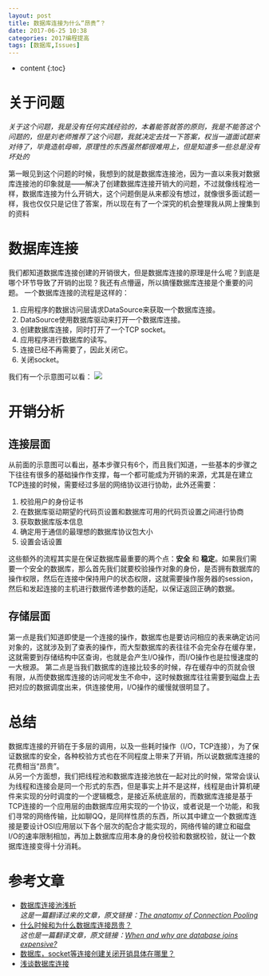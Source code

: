 ```yaml
---
layout: post
title: 数据库连接为什么“昂贵”？
date: 2017-06-25 10:38
categories: 2017编程提高
tags: [数据库,Issues]
---
```


* content
{:toc}

# 关于问题
*关于这个问题，我是没有任何实践经验的，本着能答就答的原则，我是不能答这个问题的，但是刘老师推荐了这个问题，我就决定去找一下答案，权当一道面试题来对待了，毕竟造航母嘛，原理性的东西虽然都很难用上，但是知道多一些总是没有坏处的*

第一眼见到这个问题的时候，我想到的就是数据库连接池，因为一直以来我对数据库连接池的印象就是——解决了创建数据库连接开销大的问题，不过就像线程池一样，数据库连接为什么开销大，这个问题倒是从来都没有想过，就像很多面试题一样，我也仅仅只是记住了答案，所以现在有了一个深究的机会整理我从网上搜集到的资料
# 数据库连接
我们都知道数据库连接创建的开销很大，但是数据库连接的原理是什么呢？到底是哪个环节导致了开销的出现？我还有点懵逼，所以搞懂数据库连接是个重要的问题。
一个数据库连接的流程是这样的：
1. 应用程序的数据访问层请求DataSource来获取一个数据库连接。
2. DataSource使用数据库驱动来打开一个数据库连接。
3. 创建数据库连接，同时打开了一个TCP socket。
4. 应用程序进行数据库的读写。
5. 连接已经不再需要了，因此关闭它。
6. 关闭socket。

我们有一个示意图可以看：
![](http://incdn1.b0.upaiyun.com/2014/05/214146734bb9c0e575fd2232a6317724.png)

# 开销分析
## 连接层面
从前面的示意图可以看出，基本步骤只有6个，而且我们知道，一些基本的步骤之下往往有很多的基础操作作支撑，每一个都可能成为开销的来源，尤其是在建立TCP连接的时候，需要经过多层的网络协议进行协助，此外还需要：
1. 校验用户的身份证书
2. 在数据库驱动期望的代码页设置和数据库可用的代码页设置之间进行协商
3. 获取数据库版本信息
4. 确定用于通信的最理想的数据库协议包大小
5. 设置会话设置

这些额外的流程其实是在保证数据库最重要的两个点：**安全** 和 **稳定**。如果我们需要一个安全的数据库，那么首先我们就要校验操作对象的身份，是否拥有数据库的操作权限，然后在连接中保持用户的状态权限，这就需要操作服务器的session，然后和发起连接的主机进行数据传递参数的适配，以保证返回正确的数据。
## 存储层面
第一点是我们知道即使是一个连接的操作，数据库也是要访问相应的表来确定访问对象的，这就涉及到了查表的操作，而大型数据库的表往往不会完全存在缓存里，这就需要到存储结构中区查询，也就是会产生I/O操作，而I/O操作也是拉慢速度的一大根源。
第二点是当我们数据库的连接比较多的时候，存在缓存中的页就会很有限，从而使数据库连接的访问呢发生不命中，这时候数据库往往需要到磁盘上去把对应的数据调度出来，供连接使用，I/O操作的缓慢就很明显了。

# 总结
数据库连接的开销在于多层的调用，以及一些耗时操作（I/O，TCP连接），为了保证数据库的安全，各种校验方式也在不同程度上带来了开销，所以说数据库连接的花费相当“昂贵”。  
从另一个方面想，我们把线程池和数据库连接池放在一起对比的时候，常常会误认为线程和连接会是同一个形式的东西，但是事实上并不是这样，线程是由计算机硬件来实现的分时调度的一个逻辑概念，是接近系统底层的，而数据库连接是基于TCP连接的一个应用层的由数据库应用实现的一个协议，或者说是一个功能，和我们寻常的网络传输，比如聊QQ，是同样性质的东西，所以其中建立一个数据库连接是要设计OSI应用层以下各个层次的配合才能实现的，网络传输的建立和磁盘I/O的速率限制相加，再加上数据库应用本身的身份校验和数据校验，就让一个数据库连接变得十分消耗。

# 参考文章
- [数据库连接池浅析](http://it.deepinmind.com/db/2014/05/04/the-anatomy-of-connection-pooling.html)  
*这是一篇翻译过来的文章，原文链接：[The anatomy of Connection Pooling](https://vladmihalcea.com/2014/04/17/the-anatomy-of-connection-pooling/)*
- [什么时候和为什么数据库连接昂贵？](https://gxnotes.com/article/68080.html)  
*这也是一篇翻译文章，原文链接：[When and why are database joins expensive?](https://stackoverflow.com/questions/173726/when-and-why-are-database-joins-expensive?answertab=votes)*
- [数据库，socket等连接创建关闭开销具体在哪里？](https://www.zhihu.com/question/21924188)
- [浅谈数据库连接](http://blog.csdn.net/dba_huangzj/article/details/7650348)
